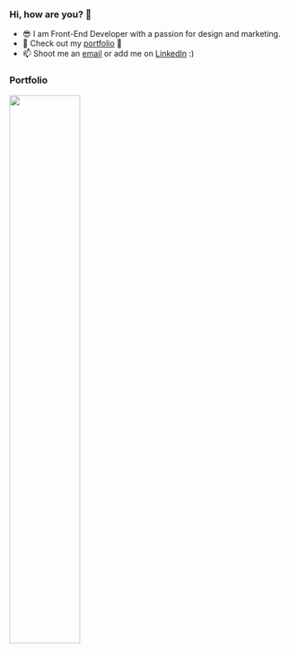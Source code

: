 
### Hi, how are you? 👋

- 😎 I am Front-End Developer with a passion for design and marketing.
- 📝 Check out my [portfolio](https://codemyjourney.netlify.app/) 📝
- 📫 Shoot me an [email](mailto:i.kutyepov@gmail.com) or add me on [LinkedIn](https://www.linkedin.com/in/stacykutyepov) :)
<h3>Portfolio</h3>
<a href="https://codemyjourney.netlify.app/" target="_blank"><img src="https://user-images.githubusercontent.com/62475313/95633713-453ca680-0a56-11eb-8f1b-32419185b882.png" width="50%"/></a>

